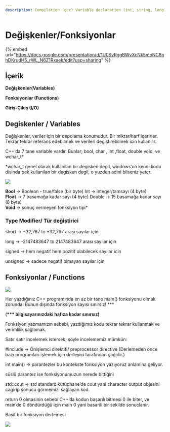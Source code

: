 ```yaml
---
description: Compilation (gcc) Variable declaration (int, string, long) İnput
---
```


# Değişkenler/Fonksiyonlar

{% embed url="https://docs.google.com/presentation/d/1U0SyRggBWvXcNk5moNC8nhDKrudH5_rWL_N6Z1Rxaek/edit?usp=sharing" %}



## İçerik

**Değişkenler(Variables)**&#x20;

**Fonksiyonlar (Functions)**&#x20;

**Giriş-Çıkış (I/O)**

## Degiskenler / Variables

Değişkenler, veriler için bir depolama konumudur. Bir miktar/harf içerirler. Tekrar tekrar referans edebilmek ve verileri degiştirebilmek icin kullanılır.

C++’da 7 tane variable vardır. Bunlar; bool, char , int ,float, double void, ve wchar\_t\*

\*wchar\_t genel olarak kullanilan bir degisken degil, windows’un kendi kodu disinda pek kullanilan bir degisken degil, o yuzden adini bilseniz yeter.

![](https://lh6.googleusercontent.com/\_BNn2PlunwPoWvgnnKsnzIwjZaL9EDck0ckZngLvfm-WRT4-78GgKWOTfcj4cWgYWmwMr8vGl14zpLcJo0hLsTRWZgJKm1tCK5TUNe7zT-8dCgosebMbgTegsJ1QguFA00FlQwE0PYA)



**Bool** -> Boolean - true/false (bir byte) Int -> integer/tamsayı (4 byte)\
**Float** -> 7 basamağa kadar sayı (4 byte) Double -> 15 basamağa kadar sayı (8 byte)\
**Void** -> sonuç vermeyen fonksiyon tipi\*

### **Type Modifier/ Tür değiştirici**

&#x20;short -> −32,767 to +32,767 arası sayılar için&#x20;

long -> -2147483647 to 2147483647 arası sayılar için

&#x20;signed -> hem negatif hem pozitif olabilecek sayilar icin&#x20;

unsigned -> sadece negatif olmayan sayılar için



## Fonksiyonlar / Functions

![](https://lh5.googleusercontent.com/PASLJjrHJrRi2G1hqTf58Dx39wMAyvpzzs3lPevxPl3w4laFcgeK0M-NEtq2SD7TLMrppyF6ifeFP62peBPhhwVtI5MwySI3jeCeff4tALQv60wu32U2oOYKsu-tjL1UVaD07aSP1WI)

Her yazdığınız C++ programında en az bir tane main() fonksiyonu olmak zorunda. Bunun dışında fonksiyon sayısı sınırsız! \*\*\*&#x20;

(**\*\*\* bilgisayarınızdaki hafıza kadar sınırsız)**

Fonksiyon yazmamızın sebebi, yazdığımız kodu tekrar tekrar kullanmak ve verimlilik sağlamak.

Satır satır incelemek istersek, şöyle incelememiz mümkün:

\#include → Önişlemci direktifi/ preprocessor directive (Derlemeden önce bazı programları işlemek için derleyici tarafından çağrılır.)&#x20;

&#x20;int main() → parantezler bu kontekste fonksiyon yazıyoruz anlamina geliyor.&#x20;

süslü parantez ise fonksiyonumuzun nerede bittiğini&#x20;

std::cout → std standard kütüphane’de cout yani character output objesini cagirip sonucu görmemizi sağlayan kod.

&#x20;return 0 olmasinin sebebi C++’da kodun başarılı bitmesi 0 ile biter, ve main’de 0 döndürdüğü için main 0 yani basarili bir sekilde sonuclanir.



Basit bir fonksiyon derlemesi

![](https://lh4.googleusercontent.com/3YEhDvMrWg6P-hRqW5kJEzH3pXWXsV9\_9NmBixzmjv315l\_O8xKkDum3Of6UiEUI4cBPZ83FWm6JZ7TYA-Fln529rrosjxge34-zgAiNIM7tmDsgpeb-AGwzCJbdvVH6QO44nFZiUSA)
